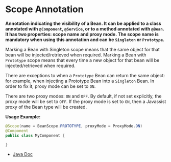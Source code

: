 # Scope Annotation

**Annotation indicating the visibility of a Bean. It can be applied to a class annotated with `@Component`, `@Service`, or to a method annotated with `@Bean`. It has two properties: scope name and proxy mode. The scope name is mandatory when using this annotation and can be `Singleton` or `Prototype`.**

Marking a Bean with Singleton scope means that the same object for that bean will be injected/retrieved when required. Marking a Bean with `Prototype` scope means that every time a new object for that bean will be injected/retrieved when required.

There are exceptions to when a `Prototype` Bean can return the same object: for example, when injecting a Prototype Bean into a `Singleton` Bean. In order to fix it, proxy mode can be set to `ON`.

There are two proxy modes: `ON` and `OFF`. By default, if not set explicitly, the proxy mode will be set to `OFF`. If the proxy mode is set to `ON`, then a Javassist proxy of the Bean type will be created.

**Usage Example:**
```java
@Scope(name = BeanScope.PROTOTYPE, proxyMode = ProxyMode.ON)
@Component
public class MyComponent {

}
```

- [Java Doc](https://BlyznytsiaOrg.github.io/bring-core-javadoc/com/bobocode/bring/core/annotation/Scope.html)